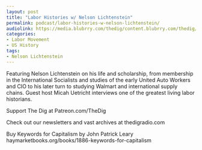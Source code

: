 ```yaml
---
layout: post
title: "Labor Histories w/ Nelson Lichtenstein"
permalink: podcast/labor-histories-w-nelson-lichtenstein/
audiolink: https://media.blubrry.com/thedig/content.blubrry.com/thedig/The_Dig-EP_396-Lichtenstein.mp3
categories:
- Labor Movement
- US History
tags:
- Nelson Lichtenstein
---
```


Featuring Nelson Lichtenstein on his life and scholarship, from membership in the International Socialists and studies of the early United Auto Workers and CIO to his later turn to studying Walmart and international supply chains. Guest host Micah Uetricht interviews one of the greatest living labor historians.

Support The Dig at Patreon.com/TheDig

Check out our newsletters and vast archives at thedigradio.com

Buy Keywords for Capitalism by John Patrick Leary haymarketbooks.org/books/1886-keywords-for-capitalism
